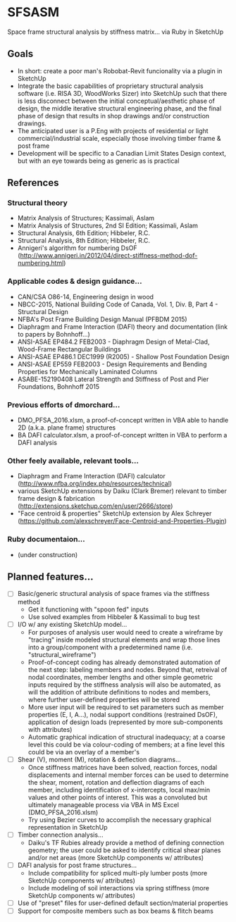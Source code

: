 # SFSASM
Space frame structural analysis by stiffness matrix... via Ruby in SketchUp

## Goals
- In short: create a poor man's Robobat-Revit funcionality via a plugin in SketchUp
- Integrate the basic capabilities of proprietary structural analysis software (i.e. RISA 3D, WoodWorks Sizer) into SketchUp such that there is less disconnect between the initial conceptual/aesthetic phase of design, the middle iterative structural engineering phase, and the final phase of design that results in shop drawings and/or construction drawings.
- The anticipated user is a P.Eng with projects of residential or light commercial/industrial scale, especially those involving timber frame & post frame
- Development will be specific to a Canadian Limit States Design context, but with an eye towards being as generic as is practical

## References
### Structural theory
- Matrix Analysis of Structures; Kassimali, Aslam
- Matrix Analysis of Structures, 2nd SI Edition; Kassimali, Aslam
- Structural Analysis, 6th Edition; Hibbeler, R.C.
- Structural Analysis, 8th Edition; Hibbeler, R.C.
- Annigeri's algorithm for numbering DsOF (http://www.annigeri.in/2012/04/direct-stiffness-method-dof-numbering.html)
### Applicable codes & design guidance...
- CAN/CSA O86-14, Engineering design in wood
- NBCC-2015, National Building Code of Canada, Vol. 1, Div. B, Part 4 - Structural Design
- NFBA's Post Frame Building Design Manual (PFBDM 2015)
- Diaphragm and Frame Interaction (DAFI) theory and documentation (link to papers by Bohnhoff...)
- ANSI-ASAE EP484.2 FEB2003 - Diaphragm Design of Metal-Clad, Wood-Frame Rectangular Buildings
- ANSI-ASAE EP486.1 DEC1999 (R2005) - Shallow Post Foundation Design
- ANSI-ASAE EP559  FEB2003 - Design Requirements and Bending Properties for Mechanically Laminated Columns
- ASABE-152190408 Lateral Strength and Stiffness of Post and Pier Foundations, Bohnhoff 2015
### Previous efforts of dmorchard...
- DMO_PFSA_2016.xlsm, a proof-of-concept written in VBA able to handle 2D (a.k.a. plane frame) structures
- BA DAFI calculator.xlsm, a proof-of-concept written in VBA to perform a DAFI analysis
### Other feely available, relevant tools...
- Diaphragm and Frame Interaction (DAFI) calculator (http://www.nfba.org/index.php/resources/technical)
- various SketchUp extensions by Daiku (Clark Bremer) relevant to timber frame design & fabrication (http://extensions.sketchup.com/en/user/2666/store)
- "Face centroid & properties" SketchUp extension by Alex Schreyer (https://github.com/alexschreyer/Face-Centroid-and-Properties-Plugin)
### Ruby documentaion...
- (under construction)

## Planned features...
- [ ] Basic/generic structural analysis of space frames via the stiffness method
	- Get it functioning with "spoon fed" inputs
	- Use solved examples from Hibbeler & Kassimali to bug test
- [ ] I/O w/ any existing SketchUp model...
	- For purposes of analysis user would need to create a wireframe by "tracing" inside modeled structural elements and wrap those lines into a group/component with a predetermined name (i.e. "structural_wireframe")
	- Proof-of-concept coding has already demonstrated automation of the next step: labeling members and nodes.  Beyond that, retreival of nodal coordinates, member lengths and other simple geometric inputs required by the stiffness analysis will also be automated, as will the addition of attribute definitions to nodes and members, where further user-defined properties will be stored
	- More user input will be required to set parameters such as member properties (E, I, A...), nodal support conditions (restrained DsOF), application of design loads (represented by more sub-components with attributes)
	- Automatic graphical indication of structural inadequacy; at a coarse level this could be via colour-coding of members; at a fine level this could be via an overlay of a member's 
- [ ] Shear (V), moment (M), rotation & deflection diagrams...
	- Once stiffness matrices have been solved, reaction forces, nodal displacements and internal member forces can be used to determine the shear, moment, rotation and deflection diagrams of each member, including identification of x-intercepts, local max/min values and other points of interest.  This was a convoluted but ultimately manageable process via VBA in MS Excel (DMO_PFSA_2016.xlsm)
	- Try using Bezier curves to accomplish the necessary graphical representation in SketchUp
- [ ] Timber connection analysis...
	- Daiku's TF Rubies already provide a method of defining connection geometry; the user could be asked to identify critical shear planes and/or net areas (more SketchUp components w/ attributes)
- [ ] DAFI analysis for post frame structures...
	- Include compatibility for spliced multi-ply lumber posts (more SketchUp components w/ attributes)
	- Include modeling of soil interactions via spring stiffness (more SketchUp components w/ attributes)
- [ ] Use of "preset" files for user-defined default section/material properties
- [ ] Support for composite members such as box beams & flitch beams
